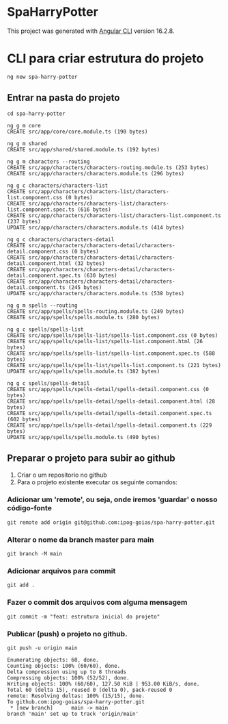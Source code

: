 # SpaHarryPotter

This project was generated with [Angular CLI](https://github.com/angular/angular-cli) version 16.2.8.

# CLI para criar estrutura do projeto

```shell
ng new spa-harry-potter
```

## Entrar na pasta do projeto
```shell
cd spa-harry-potter
```

```shell
ng g m core
CREATE src/app/core/core.module.ts (190 bytes)
```
```shell
ng g m shared
CREATE src/app/shared/shared.module.ts (192 bytes)
```
```shell
ng g m characters --routing
CREATE src/app/characters/characters-routing.module.ts (253 bytes)
CREATE src/app/characters/characters.module.ts (296 bytes)
 ```
 ```shell
ng g c characters/characters-list
CREATE src/app/characters/characters-list/characters-list.component.css (0 bytes)
CREATE src/app/characters/characters-list/characters-list.component.spec.ts (616 bytes)
CREATE src/app/characters/characters-list/characters-list.component.ts (237 bytes)
UPDATE src/app/characters/characters.module.ts (414 bytes)
```
```shell
ng g c characters/characters-detail
CREATE src/app/characters/characters-detail/characters-detail.component.css (0 bytes)
CREATE src/app/characters/characters-detail/characters-detail.component.html (32 bytes)
CREATE src/app/characters/characters-detail/characters-detail.component.spec.ts (630 bytes)
CREATE src/app/characters/characters-detail/characters-detail.component.ts (245 bytes)
UPDATE src/app/characters/characters.module.ts (538 bytes)
```
```shell
ng g m spells --routing  
CREATE src/app/spells/spells-routing.module.ts (249 bytes)
CREATE src/app/spells/spells.module.ts (280 bytes)
```
```shell
ng g c spells/spells-list  
CREATE src/app/spells/spells-list/spells-list.component.css (0 bytes)
CREATE src/app/spells/spells-list/spells-list.component.html (26 bytes)
CREATE src/app/spells/spells-list/spells-list.component.spec.ts (588 bytes)
CREATE src/app/spells/spells-list/spells-list.component.ts (221 bytes)
UPDATE src/app/spells/spells.module.ts (382 bytes)
```
```shell
ng g c spells/spells-detail
CREATE src/app/spells/spells-detail/spells-detail.component.css (0 bytes)
CREATE src/app/spells/spells-detail/spells-detail.component.html (28 bytes)
CREATE src/app/spells/spells-detail/spells-detail.component.spec.ts (602 bytes)
CREATE src/app/spells/spells-detail/spells-detail.component.ts (229 bytes)
UPDATE src/app/spells/spells.module.ts (490 bytes)
```

## Preparar o projeto para subir ao github
1. Criar o um repositorio no github
2. Para o projeto existente executar os seguinte comandos:

### Adicionar um 'remote', ou seja, onde iremos 'guardar' o nosso código-fonte
```shell
git remote add origin git@github.com:ipog-goias/spa-harry-potter.git
```

### Alterar o nome da branch master para main
```shell
git branch -M main
```
### Adicionar arquivos para commit
```shell
git add .
```

### Fazer o commit dos arquivos com alguma mensagem
```shell
git commit -m "feat: estrutura inicial do projeto"
```
### Publicar (push) o projeto no github.
```shell
git push -u origin main

Enumerating objects: 60, done.
Counting objects: 100% (60/60), done.
Delta compression using up to 8 threads
Compressing objects: 100% (52/52), done.
Writing objects: 100% (60/60), 127.50 KiB | 953.00 KiB/s, done.
Total 60 (delta 15), reused 0 (delta 0), pack-reused 0
remote: Resolving deltas: 100% (15/15), done.
To github.com:ipog-goias/spa-harry-potter.git
 * [new branch]      main -> main
branch 'main' set up to track 'origin/main'
```